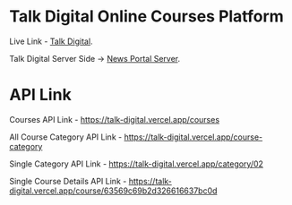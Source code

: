 # Talk Digital Online Courses Platform

Live Link - [Talk Digital](https://talk-digital.vercel.app/).

Talk Digital Server Side -> [News Portal Server](https://github.com/nwebpro/news-portal-server).

# API Link 
Courses API Link - https://talk-digital.vercel.app/courses

All Course Category API Link - https://talk-digital.vercel.app/course-category

Single Category API Link - https://talk-digital.vercel.app/category/02

Single Course Details API Link - https://talk-digital.vercel.app/course/63569c69b2d326616637bc0d